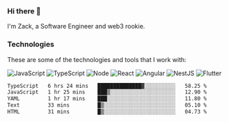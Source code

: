 ### Hi there 👋
I'm Zack, a Software Engineer and web3 rookie.

### Technologies
These are some of the technologies and tools that I work with:

![JavaScript](https://img.shields.io/badge/JavaScript-323330.svg?logo=javascript&logoColor=F7DF1E) 
![TypeScript](https://img.shields.io/badge/TypeScript-007ACC.svg?logo=typescript&logoColor=white) 
![Node](https://img.shields.io/badge/Node.js-43853D.svg?logo=node.js&logoColor=white)
![React](https://img.shields.io/badge/React-20232a.svg?logo=react&logoColor=61DAFB) 
![Angular](https://img.shields.io/badge/Angular-E23237.svg?logo=angularjs&logoColor=white)
![NestJS](https://img.shields.io/badge/NestJS-E0234E?logo=nestjs&logoColor=white)
![Flutter](https://img.shields.io/badge/Flutter-02569B.svg?logo=flutter&logoColor=white)

<!--START_SECTION:waka-->

```txt
TypeScript   6 hrs 24 mins   ██████████████▓░░░░░░░░░░   58.25 %
JavaScript   1 hr 25 mins    ███▒░░░░░░░░░░░░░░░░░░░░░   12.90 %
YAML         1 hr 17 mins    ███░░░░░░░░░░░░░░░░░░░░░░   11.80 %
Text         33 mins         █▒░░░░░░░░░░░░░░░░░░░░░░░   05.10 %
HTML         31 mins         █▒░░░░░░░░░░░░░░░░░░░░░░░   04.73 %
```

<!--END_SECTION:waka-->
